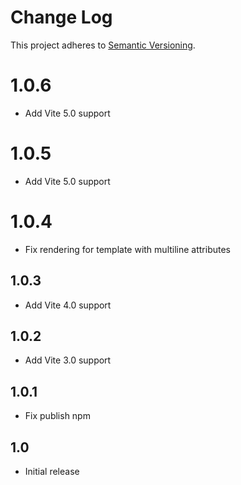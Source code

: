 # Change Log

This project adheres to [Semantic Versioning](http://semver.org/).

# 1.0.6
- Add Vite 5.0 support

# 1.0.5
- Add Vite 5.0 support

# 1.0.4
- Fix rendering for template with multiline attributes

## 1.0.3
- Add Vite 4.0 support

## 1.0.2
- Add Vite 3.0 support

## 1.0.1
- Fix publish npm

## 1.0
- Initial release
